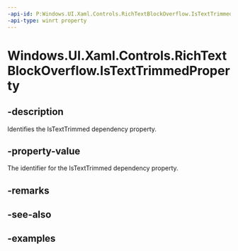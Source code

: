 ```yaml
---
-api-id: P:Windows.UI.Xaml.Controls.RichTextBlockOverflow.IsTextTrimmedProperty
-api-type: winrt property
---
```


<!-- Property syntax.
public DependencyProperty IsTextTrimmedProperty { get; }
-->

# Windows.UI.Xaml.Controls.RichTextBlockOverflow.IsTextTrimmedProperty

## -description

Identifies the IsTextTrimmed dependency property.



## -property-value

The identifier for the IsTextTrimmed dependency property.

## -remarks

## -see-also

## -examples

